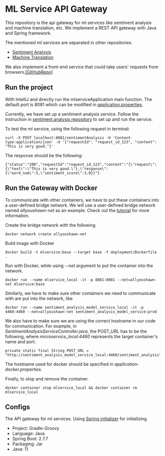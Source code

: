 # ML Service API Gateway
This repository is the api gateway for ml services like sentiment analysis and machine translation, etc. We implement a 
REST API gateway with Java and Spring framework. 


The mentioned ml services are separated in other repositories.
- [Sentiment Analysis](https://github.com/allyoushawn/ml_model_service/tree/main/sentiment_analysis_model_service)
- [Machine Translation](https://github.com/allyoushawn/ml_model_service/tree/main/mt_model_service)

We also implement a front-end service that 
could take users' requests from browsers.[[GitHubRepo]](https://github.com/allyoushawn/mlservicefrontend)
## Run the project
With IntelliJ and directly run the mlserviceApplication main function.
The default port is 8081 which can be modified in [application.properties](https://github.com/allyoushawn/mlservice/blob/main/application.properties).

Currently, we have set up a sentiment analysis service. 
Follow the instruction in [sentiment analysis repository](https://github.com/allyoushawn/sentiment_analysis_model_service)
to set up and run the service.


To test the ml service, using the following request in terminal:
```
curl -X POST localhost:8081/sentimentAnalysis -H 'Content-type:application/json' -d '{"requestId": "request_id_123", "content": "This is very good."}'
```
The response should be the following:
```
{"status":"200","requestId":"request_id_123","content":"{\"request\":{\"text\":\"This is very good.\"},\"response\":{\"word_num\":5,\"sentiment_score\":3.0}}"}
```

## Run the Gateway with Docker
To communicate with other containers, we have to put these containers into a user-defined bridge network.
We will use a user-defined bridge network named <em>allyoushawn-net</em> as an example.
Check out the [tutorial](https://www.tutorialworks.com/container-networking/) for more information.

Create the bridge network with the following
```
docker network create allyoushawn-net
```

Build image with Docker
```
docker build -t mlservice:base --target base -f deployment/Dockerfile .
```
Run with Docker, while using <em>--net</em> argument to put the container into the network.
```
docker run --name mlservice_local -it -p 8081:8081 --net=allyoushawn-net mlservice:base
```

Similarly, we have to make sure other containers we need to communicate with are put into the network, like
```
docker run --name sentiment_analysis_model_service_local -it -p 4460:4460 --net=allyoushawn-net sentiment_analysis_model_service:prod
```

We also have to make sure we are using the correct hostname in our code for communication.
For example, in <em>SentimentAnalysisServiceController.java</em>, the POST_URL has to be the following,
where <em>microservice_local:4460</em> represents the target container's name and port. 
```
private static final String POST_URL = "http://sentiment_analysis_model_service_local:4460/sentiment_analysis";
```
The hostname used for docker should be specified in <em>application-docker.properties</em>.

Finally, to stop and remove the container.
```
docker container stop mlservice_local && docker container rm mlservice_local
```

## Configs
The API gateway for ml services. Using [Spring initializer](https://start.spring.io) for initializing.
* Project: Gradle-Groovy
* Language: Java
* Spring Boot: 2.7.7
* Packaging: Jar
* Java: 11
